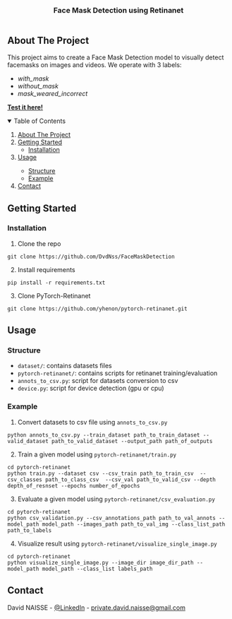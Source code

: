 <!-- PROJECT LOGO -->
<br />
<p align="center">
<h3 align="center">Face Mask Detection using Retinanet</h3>
<p align="center">
  <img src="" />
</p>

<!-- ABOUT THE PROJECT -->

## About The Project

This project aims to create a Face Mask Detection model to visually detect facemasks on images and videos. We operate
with 3 labels:
* _with_mask_
* _without_mask_
* _mask_weared_incorrect_

[__Test it here!__]()

<!-- TABLE OF CONTENTS -->
<details open="open">
  <summary>Table of Contents</summary>
  <ol>
    <li>
      <a href="#about-the-project">About The Project</a>
    </li>
    <li>
      <a href="#getting-started">Getting Started</a>
      <ul>
        <li><a href="#installation">Installation</a></li>
      </ul>
    </li>
    <li><a href="#usage">Usage</a></li>
    <ul>
      <li><a href="#structure">Structure</a></li>
      <li><a href="#example">Example</a></li>
    </ul>
    <li><a href="#contact">Contact</a></li>
  </ol>
</details>

<!-- GETTING STARTED -->

## Getting Started

### Installation

1. Clone the repo

```shell
git clone https://github.com/DvdNss/FaceMaskDetection
```

2. Install requirements

```shell
pip install -r requirements.txt
```

3. Clone PyTorch-Retinanet
```shell
git clone https://github.com/yhenon/pytorch-retinanet.git
```

<!-- USAGE EXAMPLES -->

## Usage

### Structure

* `dataset/`: contains datasets files
* `pytorch-retinanet/`: contains scripts for retinanet training/evaluation
* `annots_to_csv.py`: script for datasets conversion to csv
* `device.py`: script for device detection (gpu or cpu)

### Example

1. Convert datasets to csv file using `annots_to_csv.py`

```shell
python annots_to_csv.py --train_dataset path_to_train_dataset --valid_dataset path_to_valid_dataset --output_path path_of_outputs
```

2. Train a given model using `pytorch-retinanet/train.py`

```shell
cd pytorch-retinanet
python train.py --dataset csv --csv_train path_to_train_csv  --csv_classes path_to_class_csv  --csv_val path_to_valid_csv --depth depth_of_resnset --epochs number_of_epochs
```

3. Evaluate a given model using `pytorch-retinanet/csv_evaluation.py`
```shell
cd pytorch-retinanet
python csv_validation.py --csv_annotations_path path_to_val_annots --model_path model_path --images_path path_to_val_img --class_list_path path_to_labels
```

4. Visualize result using `pytorch-retinanet/visualize_single_image.py`
```shell
cd pytorch-retinanet
python visualize_single_image.py --image_dir image_dir_path --model_path model_path --class_list labels_path
```

<!-- CONTACT -->

## Contact

David NAISSE - [@LinkedIn](https://www.linkedin.com/in/davidnaisse/) - private.david.naisse@gmail.com

<!-- MARKDOWN LINKS & IMAGES -->
<!-- https://www.markdownguide.org/basic-syntax/#reference-style-links -->

[contributors-shield]: https://img.shields.io/github/contributors/sunwaee/PROJECT_NAME.svg?style=for-the-badge

[contributors-url]: https://github.com/Sunwaee/PROJECT_NAME/graphs/contributors

[forks-shield]: https://img.shields.io/github/forks/sunwaee/PROJECT_NAME.svg?style=for-the-badge

[forks-url]: https://github.com/Sunwaee/PROJECT_NAME/network/members

[stars-shield]: https://img.shields.io/github/stars/sunwaee/PROJECT_NAME.svg?style=for-the-badge

[stars-url]: https://github.com/Sunwaee/PROJECT_NAME/stargazers

[issues-shield]: https://img.shields.io/github/issues/sunwaee/PROJECT_NAME.svg?style=for-the-badge

[issues-url]: https://github.com/Sunwaee/PROJECT_NAME/issues

[license-shield]: https://img.shields.io/github/license/sunwaee/PROJECT_NAME.svg?style=for-the-badge

[license-url]: https://github.com/Sunwaee/PROJECT_NAME/blob/master/LICENSE.txt

[linkedin-shield]: https://img.shields.io/badge/-LinkedIn-black.svg?style=for-the-badge&logo=linkedin&colorB=555

[linkedin-url]: https://www.linkedin.com/in/davidnaisse/